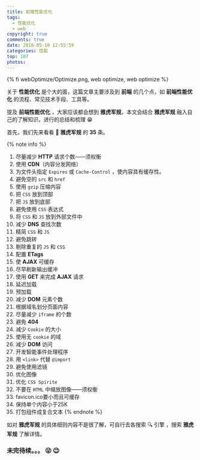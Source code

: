 ```yaml
---
title: 前端性能优化
tags:
  - 性能优化
  - web
copyright: true
comments: true
date: 2018-05-10 12:55:59
categories: 性能
top: 107
photos:
---
```


{% fi webOptimize/Optimize.png, web optimize, web optimize %}

关于 **性能优化** 是个大的面，这篇文章主要涉及到 **前端** 的几个点，如 **前端性能优化** 的流程、常见技术手段、工具等。

提及 **前端性能优化** ，大家应该都会想到 **雅虎军规**，本文会结合 **雅虎军规** 融入自己的了解知识，进行的总结和梳理 😁 

<!-- more -->

首先，我们先来看看 👀 **雅虎军规** 的 **35** 条。

{% note info %} 
1. 尽量减少 **HTTP** 请求个数——须权衡
2. 使用 **CDN**（内容分发网络）
3. 为文件头指定 `Expires` 或 `Cache-Control` ，使内容具有缓存性。
4. 避免空的 `src` 和 `href`
5. 使用 `gzip` 压缩内容
6. 把 `CSS` 放到顶部
7. 把 `JS` 放到底部
8. 避免使用 `CSS` 表达式
9. 将 `CSS` 和 `JS` 放到外部文件中
10. 减少 **DNS** 查找次数
11. 精简 `CSS` 和 `JS`
12. 避免跳转
13. 剔除重复的 `JS` 和 `CSS`
14. 配置 **ETags**
15. 使 **AJAX** 可缓存
16. 尽早刷新输出缓冲
17. 使用 **GET** 来完成 **AJAX** 请求
18. 延迟加载
19. 预加载
20. 减少 **DOM** 元素个数
21. 根据域名划分页面内容
22. 尽量减少 `iframe` 的个数
23. 避免 **404**
24. 减少 `Cookie` 的大小
25. 使用无 `cookie` 的域
26. 减少 **DOM** 访问
27. 开发智能事件处理程序
28. 用 `<link>` 代替 `@import`
29. 避免使用滤镜
30. 优化图像
31. 优化 `CSS Spirite`
32. 不要在 `HTML` 中缩放图像——须权衡
33. favicon.ico要小而且可缓存
34. 保持单个内容小于25K
35. 打包组件成复合文本
{% endnote %}  

如对 **雅虎军规** 的具体细则内容不是很了解，可自行去各搜索 🔍 引擎 ，搜索 **雅虎军规** 了解详情。

### 未完待续。。。 😜 😉